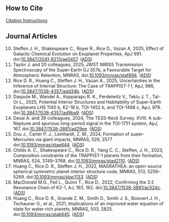 ## How to Cite

[Citation Instructions](CITATION.md)


## Journal Articles

10. Steffen J. H., Shakespeare C., Royer R., Rice D., Vazan A, 2025, Effect of Galactic Chemical Evolution on Exoplanet Properties, ApJ 991. doi:[10.3847/2041-8213/ae0457](https://doi.org/10.3847/2041-8213/ae0457). ([ADS](https://ui.adsabs.harvard.edu/abs/2025ApJ...991L..33S))
9. Taylor J. and 20 colleagues, 2025, JWST NIRISS Transmission Spectroscopy of the Super-Earth GJ 357b, a Favourable Target for Atmospheric Retention, MNRAS, doi:[10.1093/mnras/staf894](https://doi.org/10.1093/mnras/staf894). ([ADS](https://ui.adsabs.harvard.edu/abs/2025MNRAS.tmp..888T))
8. Rice D. R., Huang C., Steffen J. H., Vazan A., 2025, Uncertainties in the Inference of Internal Structure: The Case of TRAPPIST-1 f, ApJ, 986, doi:[10.3847/1538-4357/add34b](https://doi.org/10.3847/1538-4357/add34b). ([ADS](https://ui.adsabs.harvard.edu/abs/2025ApJ...986....2R))
7. Daspute M., Wandel A., Kopparapu R. K., Perdelwitz V., Teklu J. T., Tal-Or L., 2025, Potential Interior Structures and Habitability of Super-Earth Exoplanets LHS 1140 b, K2-18 b, TOI-1452 b, and TOI-1468 c, ApJ, 979. doi:[10.3847/1538-4357/ad9ba9](https://doi.org/10.3847/1538-4357/ad9ba9). ([ADS](https://ui.adsabs.harvard.edu/abs/2025ApJ...979..158D))
6. Desai A. and 39 colleagues, 2024, The TESS-Keck Survey. XVIII. A sub-Neptune and spurious long-period signal in the TOI-1751 system, ApJ, 167, doi:[10.3847/1538-3881/ad29ee](https://doi.org/10.3847/1538-3881/ad29ee). ([ADS](https://ui.adsabs.harvard.edu/abs/2024AJ....167..194D))
5. Dou J., Carter P. J., Leinhardt, Z. M., 2024, Formation of super-Mercuries via giant impacts, MNRAS, 529, 2577 doi:[10.1093/mnras/stae644](https://doi.org/10.1093/mnras/stae644). ([ADS](https://ui.adsabs.harvard.edu/abs/2024MNRAS.tmp..686D))
4. Childs A. C., Shakespeare C., Rice D. R., Yang C. C., Steffen, J. H., 2023, Composition constraints of the TRAPPIST-1 planets from their formation, MNRAS, 524, 3749–3768. doi:[10.1093/mnras/stad2110](https://doi.org/10.1093/mnras/stad2110). ([ADS](https://ui.adsabs.harvard.edu/abs/2023MNRAS.524.3749C))
3. Huang C., Rice D. R., Steffen J. H., 2022, MAGRATHEA: an open-source spherical symmetric planet interior structure code, MNRAS, 513, 5256–5269. doi:[10.1093/mnras/stac1133](https://doi.org/10.1093/mnras/stac1133). ([ADS](https://ui.adsabs.harvard.edu/abs/2022arXiv220103094H))
2. MacDonald M.G., Feil L., Quinn T., Rice D., 2022, Confirming the 3:2 Resonance Chain of K2-1, AJ, 163, 162. doi:[10.3847/1538-3881/ac524c](https://doi.org/10.1093/mnras/stab645). ([ADS](https://ui.adsabs.harvard.edu/abs/2021MNRAS.503.2825H))
1. Huang C., Rice D. R., Grande Z. M., Smith D., Smith J. S., Boisvert J. H., Tschauner O., et al., 2021, Implications of an improved water equation of state for water-rich planets, MNRAS, 503, 2825. doi:[10.1093/mnras/stab645](https://doi.org/10.1093/mnras/stab645). ([ADS](https://ui.adsabs.harvard.edu/abs/2021MNRAS.503.2825H))
